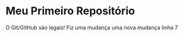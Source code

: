 Meu Primeiro Repositório 
======================== 

O Git/GitHub são legais!
Fiz uma mudança
uma nova mudança
linha 7